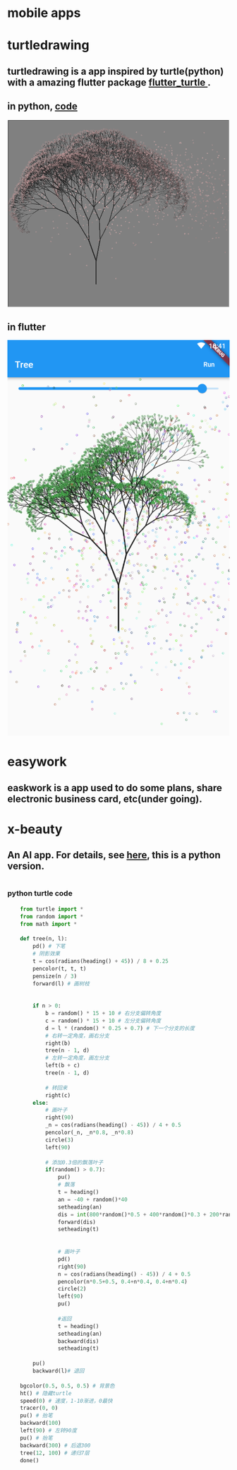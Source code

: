 # mobile apps
 
# turtledrawing 

## turtledrawing is a app inspired by turtle(python) with a amazing flutter package [flutter_turtle ](https://pub.flutter-io.cn/packages/flutter_turtle).

## in python, [code](#python-turtle-code)

![turtleimage](./introduct_images/turtle.png)

## in flutter

![flutterturtleimage](./introduct_images/flutter_turtle.png)

# easywork 

## easkwork is a app used to do some plans, share electronic business card, etc(under going).

# x-beauty

## An AI app. For details, see [here](https://github.com/guchengxi1994/Hand-painted-faces-to-real-faces), this is a python version.





#

### python turtle code

```python
    from turtle import *
    from random import *
    from math import *
    
    def tree(n, l):
        pd() # 下笔
        # 阴影效果
        t = cos(radians(heading() + 45)) / 8 + 0.25
        pencolor(t, t, t)
        pensize(n / 3)
        forward(l) # 画树枝
    
    
        if n > 0:
            b = random() * 15 + 10 # 右分支偏转角度
            c = random() * 15 + 10 # 左分支偏转角度
            d = l * (random() * 0.25 + 0.7) # 下一个分支的长度
            # 右转一定角度，画右分支
            right(b)
            tree(n - 1, d)
            # 左转一定角度，画左分支
            left(b + c)
            tree(n - 1, d)
    
            # 转回来
            right(c)
        else:
            # 画叶子
            right(90)
            _n = cos(radians(heading() - 45)) / 4 + 0.5
            pencolor(_n, _n*0.8, _n*0.8)
            circle(3)
            left(90)
    
            # 添加0.3倍的飘落叶子
            if(random() > 0.7):
                pu()
                # 飘落
                t = heading()
                an = -40 + random()*40
                setheading(an)
                dis = int(800*random()*0.5 + 400*random()*0.3 + 200*random()*0.2)
                forward(dis)
                setheading(t)
    
    
                # 画叶子
                pd()
                right(90)
                n = cos(radians(heading() - 45)) / 4 + 0.5
                pencolor(n*0.5+0.5, 0.4+n*0.4, 0.4+n*0.4)
                circle(2)
                left(90)
                pu()
    
                #返回
                t = heading()
                setheading(an)
                backward(dis)
                setheading(t)
    
        pu()
        backward(l)# 退回
    
    bgcolor(0.5, 0.5, 0.5) # 背景色
    ht() # 隐藏turtle
    speed(0) # 速度，1-10渐进，0最快
    tracer(0, 0)
    pu() # 抬笔
    backward(100)
    left(90) # 左转90度
    pu() # 抬笔
    backward(300) # 后退300
    tree(12, 100) # 递归7层
    done()
```